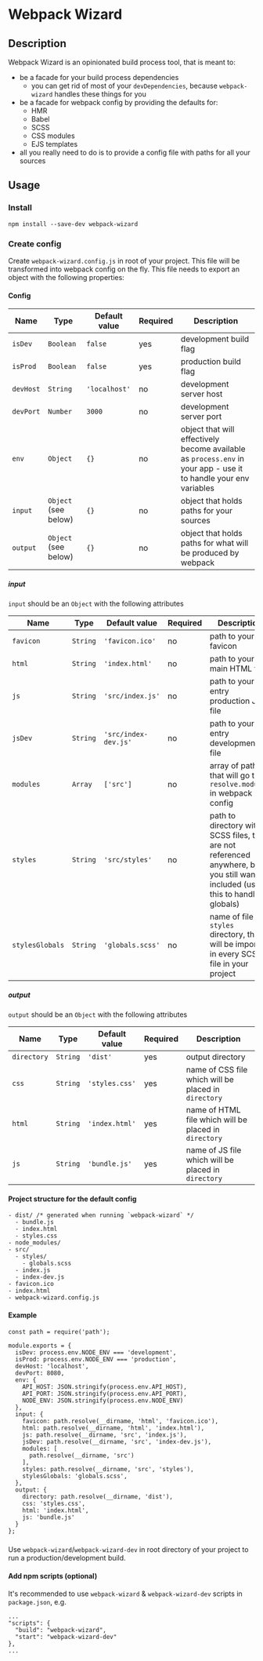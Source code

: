 # Webpack Wizard
## Description
Webpack Wizard is an opinionated build process tool, that is meant to:
- be a facade for your build process dependencies
  - you can get rid of most of your `devDependencies`, because `webpack-wizard` handles these things for you
- be a facade for webpack config by providing the defaults for:
  - HMR
  - Babel
  - SCSS
  - CSS modules
  - EJS templates
- all you really need to do is to provide a config file with paths for all your sources

## Usage
### Install
`npm install --save-dev webpack-wizard`

### Create config
Create `webpack-wizard.config.js` in root of your project. This file will be transformed into webpack config on the fly. This file needs to export an object with the following properties:

#### Config
| Name      | Type                 | Default value | Required | Description                                                                                                      |
|-----------|----------------------|---------------|----------|------------------------------------------------------------------------------------------------------------------|
| `isDev`   | `Boolean`            | `false`       | yes      | development build flag                                                                                           |
| `isProd`  | `Boolean`            | `false`       | yes      | production build flag                                                                                            |
| `devHost` | `String`             | `'localhost'` | no       | development server host                                                                                          |
| `devPort` | `Number`             | `3000`        | no       | development server port                                                                                          |
| `env`     | `Object`             | `{}`          | no       | object that will effectively become available as `process.env` in your app - use it to handle your env variables |
| `input`   | `Object` (see below) | `{}`          | no       | object that holds paths for your sources                                                                         |
| `output`  | `Object` (see below) | `{}`          | no       | object that holds paths for what will be produced by webpack

##### input
`input` should be an `Object` with the following attributes

| Name            | Type     | Default value    | Required | Description                                                                                                                   |
|-----------------|----------|------------------|----------|-------------------------------------------------------------------------------------------------------------------------------|
| `favicon`       | `String` | `'favicon.ico'`      | no       | path to your favicon                                                                                                          |
| `html`          | `String` | `'index.html'`       | no       | path to your main HTML file                                                                                                   |
| `js`            | `String` | `'src/index.js'`     | no       | path to your entry production JS file                                                                                         |
| `jsDev`         | `String` | `'src/index-dev.js'` | no       | path to your entry development JS file                                                                                        |
| `modules`       | `Array`  | `['src']`            | no       | array of paths that will go to `resolve.modules` in webpack config                                                            |
| `styles`        | `String` | `'src/styles'`       | no       | path to directory with SCSS files, that are not referenced anywhere, but you still want included (use this to handle globals) |
| `stylesGlobals` | `String` | `'globals.scss'`     | no       | name of file in `styles` directory, that will be imported in every SCSS file in your project                                  |


##### output
`output` should be an `Object` with the following attributes

| Name        | Type                 | Default value | Required | Description                                                                                                      |
|-------------|----------------------|---------------|----------|------------------------------------------------------------------------------------------------------------------|
| `directory` | `String`             | `'dist'`      | yes      | output directory                                                                                                 |
| `css`       | `String`             | `'styles.css'`| yes      | name of CSS file which will be placed in `directory`                                                             |
| `html`      | `String`             | `'index.html'`| yes      | name of HTML file which will be placed in `directory`                                                            |
| `js`        | `String`             | `'bundle.js'` | yes      | name of JS file which will be placed in `directory`                                                              |


#### Project structure for the default config
```
- dist/ /* generated when running `webpack-wizard` */
  - bundle.js
  - index.html
  - styles.css
- node_modules/
- src/
  - styles/
    - globals.scss
  - index.js
  - index-dev.js
- favicon.ico
- index.html
- webpack-wizard.config.js
```

#### Example
```
const path = require('path');

module.exports = {
  isDev: process.env.NODE_ENV === 'development',
  isProd: process.env.NODE_ENV === 'production',
  devHost: 'localhost',
  devPort: 8080,
  env: {
    API_HOST: JSON.stringify(process.env.API_HOST),
    API_PORT: JSON.stringify(process.env.API_PORT),
    NODE_ENV: JSON.stringify(process.env.NODE_ENV)
  },
  input: {
    favicon: path.resolve(__dirname, 'html', 'favicon.ico'),
    html: path.resolve(__dirname, 'html', 'index.html'),
    js: path.resolve(__dirname, 'src', 'index.js'),
    jsDev: path.resolve(__dirname, 'src', 'index-dev.js'),
    modules: [
      path.resolve(__dirname, 'src')
    ],
    styles: path.resolve(__dirname, 'src', 'styles'),
    stylesGlobals: 'globals.scss',
  },
  output: {
    directory: path.resolve(__dirname, 'dist'),
    css: 'styles.css',
    html: 'index.html',
    js: 'bundle.js'
  }
};

```

###
Use `webpack-wizard`/`webpack-wizard-dev` in root directory of your project to run a production/development build.

#### Add npm scripts (optional)
It's recommended to use `webpack-wizard` & `webpack-wizard-dev` scripts in `package.json`, e.g.
```
...
"scripts": {
  "build": "webpack-wizard",
  "start": "webpack-wizard-dev"
},
...
```

